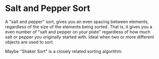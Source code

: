 # Salt and Pepper Sort

A "salt and pepper" sort, gives you an even spacing between elements, regardless of the size of the elements being sorted. That is, it gives you a even number of "salt and pepper on your plate" regardless of how much salt or pepper you originally started with. 
Ideal when two or more different objects are used to sort.


Maybe "Shaker Sort" is a closely related sorting algorithm. 
